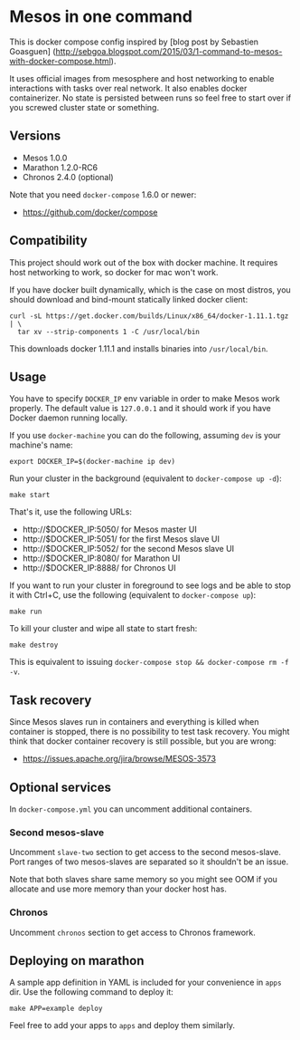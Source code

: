 # Mesos in one command

This is docker compose config inspired by [blog post by Sebastien Goasguen]
(http://sebgoa.blogspot.com/2015/03/1-command-to-mesos-with-docker-compose.html).

It uses official images from mesosphere and host networking to enable
interactions with tasks over real network. It also enables docker containerizer.
No state is persisted between runs so feel free to start over if you
screwed cluster state or something.

## Versions

* Mesos 1.0.0
* Marathon 1.2.0-RC6
* Chronos 2.4.0 (optional)

Note that you need `docker-compose` 1.6.0 or newer:

* https://github.com/docker/compose

## Compatibility

This project should work out of the box with docker machine. It requires
host networking to work, so docker for mac won't work.

If you have docker built dynamically, which is the case on most distros,
you should download and bind-mount statically linked docker client:

```
curl -sL https://get.docker.com/builds/Linux/x86_64/docker-1.11.1.tgz | \
  tar xv --strip-components 1 -C /usr/local/bin
```

This downloads docker 1.11.1 and installs binaries into `/usr/local/bin`.

## Usage

You have to specify `DOCKER_IP` env variable in order to make Mesos work
properly. The default value is `127.0.0.1` and it should work if you have
Docker daemon running locally.

If you use `docker-machine` you can do the following, assuming `dev` is your
machine's name:

```
export DOCKER_IP=$(docker-machine ip dev)
```

Run your cluster in the background (equivalent to `docker-compose up -d`):

```
make start
```

That's it, use the following URLs:

* http://$DOCKER_IP:5050/ for Mesos master UI
* http://$DOCKER_IP:5051/ for the first Mesos slave UI
* http://$DOCKER_IP:5052/ for the second Mesos slave UI
* http://$DOCKER_IP:8080/ for Marathon UI
* http://$DOCKER_IP:8888/ for Chronos UI

If you want to run your cluster in foreground to see logs and be able to stop
it with Ctrl+C, use the following (equivalent to `docker-compose up`):

```
make run
```

To kill your cluster and wipe all state to start fresh:

```
make destroy
```

This is equivalent to issuing `docker-compose stop && docker-compose rm -f -v`.

## Task recovery

Since Mesos slaves run in containers and everything is killed when container
is stopped, there is no possibility to test task recovery. You might think
that docker container recovery is still possible, but you are wrong:

* https://issues.apache.org/jira/browse/MESOS-3573

## Optional services

In `docker-compose.yml` you can uncomment additional containers.

### Second mesos-slave

Uncomment `slave-two` section to get access to the second mesos-slave. Port
ranges of two mesos-slaves are separated so it shouldn't be an issue.

Note that both slaves share same memory so you might see OOM if you allocate
and use more memory than your docker host has.

### Chronos

Uncomment `chronos` section to get access to Chronos framework.

## Deploying on marathon

A sample app definition in YAML is included for your convenience in `apps` dir.
Use the following command to deploy it:

```
make APP=example deploy
```

Feel free to add your apps to `apps` and deploy them similarly.

